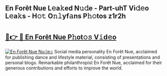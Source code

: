 ## En Forêt Nue L𝚎a𝚔ed N𝚞𝚍e - Part-uhT Vi𝚍𝚎o L𝚎a𝚔s - H𝚘𝚝 O𝚗𝚕yf𝚊ns P𝚑𝚘tos z1r2h

# <h2><a href="http://kf1nqbo.oniu.top/?m=En+For%c3%aat+Nue">🔗👉 🔴 En Forêt Nue P𝚑ot𝚘𝚜 V𝚒d𝚎o</a></h2>

[![En Forêt Nue Nu𝚍e𝚜](https://i.imgur.com/0qMVB7G.gif)](http://kf1nqbo.oniu.top/?m=En+For%c3%aat+Nue)
Social media personality En Forêt Nue, acclaimed for publishing dance and lifestyle material, consisting of presentations and personal blogs. Remarkable philanthropist En Forêt Nue, acclaimed for their generous contributions and efforts to improve the world.  
